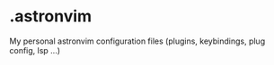 # .astronvim

My personal astronvim configuration files (plugins, keybindings, plug config, lsp ...)
